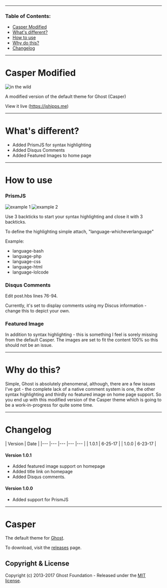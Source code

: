 ***
### Table of Contents:
* [Casper Modified](#caspermodified)
* [What's different?](#whatsdifferent)
* [How to use](#howtouse)
* [Why do this?](#whydothis)
* [Changelog](#changelog)

___
# <a name="caspermodified">Casper Modified</a>

![in the wild](http://i.imgur.com/4TSA3eu.png "Casper_Modified")

A modified version of the default theme for Ghost (Casper)

View it live (https://jshipps.me)
___ 
# <a name="whatsdifferent">What's different?</a>

* Added PrismJS for syntax highlighting
* Added Disqus Comments
* Added Featured Images to home page
___ 
# <a name="howtouse">How to use</a>

### PrismJS

![example 1](http://i.imgur.com/0BcYRuC.png "Example 1")
![example 2](http://i.imgur.com/ljU6iYA.png "Example 2")

Use 3 backticks to start your syntax highlighting and close it with 3 backticks.

To define the highlighting simple attach, "language-whicheverlanguage"

Example:

* language-bash
* language-php
* language-css
* language-html
* language-lolcode

### Disqus Comments

Edit post.hbs lines 76-94.

Currently, it's set to display comments using my Discus information - change this to depict your own.

### Featured Image

In addition to syntax highlighting - this is something I feel is sorely missing from the default Casper. The images are set to fit the content 100% so this should not be an issue.
___ 
# <a name="whydothis">Why do this?</a>

Simple, Ghost is absolutely phenomenal, although, there are a few issues I've got - the complete lack of a native comment system is one, the other syntax highlighting and thirdly no featured image on home page support. So you end up with this modified version of the Casper theme which is going to be a work-in-progress for quite some time.
___ 
# <a name="changelog">Changelog</a>

|   Version	|   Date 	|
|---	|---	|---	|---	|---	|
|   1.0.1	|   6-25-17	|
|   1.0.0	|   6-23-17	|
#### Version 1.0.1

* Added featured image support on homepage
* Added title link on homepage
* Added Disqus comments.

#### Version 1.0.0

* Added support for PrismJS
___
# Casper

The default theme for [Ghost](http://github.com/tryghost/ghost/).

To download, visit the [releases](https://github.com/TryGhost/Casper/releases) page.

## Copyright & License

Copyright (c) 2013-2017 Ghost Foundation - Released under the [MIT license](LICENSE).

